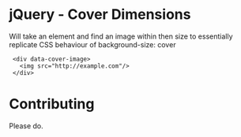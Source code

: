 
# jQuery - Cover Dimensions

Will take an element and find an image within then size to essentially replicate CSS behaviour of background-size: cover

```
 <div data-cover-image>
   <img src="http://example.com"/>
 </div>
```

# Contributing

Please do.
